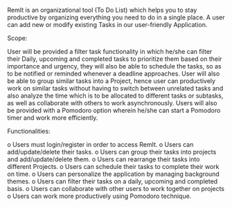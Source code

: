 RemIt is an organizational tool (To Do List) which helps you to stay productive by organizing everything you need to do in a single place. A user can add new or modify existing Tasks in our user-friendly Application.

Scope:

User will be provided a filter task functionality in which he/she can filter their
Daily, upcoming and completed tasks to prioritize them based on their importance and urgency, they will also be able to schedule the tasks, so as to be notified or reminded whenever a deadline approaches. User will also be able to group similar tasks into a Project, hence user can productively work on similar tasks without having to switch between unrelated tasks and also analyze the time which is to be allocated to different tasks or subtasks, as well as collaborate with others to work asynchronously. Users will also be provided with a Pomodoro option wherein he/she can start a Pomodoro timer and work more efficiently.

Functionalities:

o	Users must login/register in order to access RemIt.
o	Users can add/update/delete their tasks.
o	Users can group their tasks into projects and add/update/delete them.
o	Users can rearrange their tasks into different Projects.
o	Users can schedule their tasks to complete their work on time.
o	Users can personalize the application by managing background themes.
o	Users can filter their tasks on a daily, upcoming and completed basis.
o	Users can collaborate with other users to work together on projects
o	Users can work more productively using Pomodoro technique.
